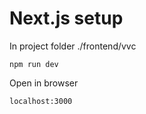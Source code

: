 # Next.js setup

In project folder ./frontend/vvc
```
npm run dev
```

Open in browser
```
localhost:3000
```
